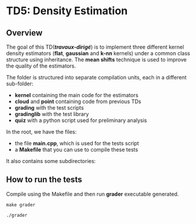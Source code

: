 # TD5: Density Estimation

## Overview

The goal of this TD(***travaux-dirigé***) is to implement three different kernel density estimators (**flat**, **gaussian** and **k-nn** kernels) under a common class structure using inheritance. The **mean shifts** technique is used to improve the quality of the estimators.

The folder is structured into separate compilation units, each in a different sub-folder:

- **kernel** containing the main code for the estimators
- **cloud** and **point** containing code from previous TDs
- **grading** with the test scripts
- **gradinglib** with the test library
- **quiz** with a python script used for preliminary analysis

In the root, we have the files:
- the file **main.cpp**, which is used for the tests script
- a **Makefile** that you can use to compile these tests

It also contains some subdirectories:

## How to run the tests

Compile using the Makefile and then run **grader** executable generated.

`make grader`

`./grader`
